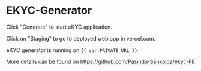 # EKYC-Generator

Click "Generate" to start eKYC application.

Click on "Staging" to go to deployed web app in vercel.com.

eKYC generator is running on `{{ var.PRIVATE_URL }}`

More details can be found on https://github.com/Pasindu-Sankalpa/ekyc-FE
